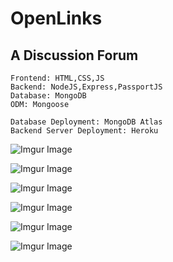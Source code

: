 # OpenLinks

## A Discussion Forum

```
Frontend: HTML,CSS,JS
Backend: NodeJS,Express,PassportJS
Database: MongoDB
ODM: Mongoose

Database Deployment: MongoDB Atlas
Backend Server Deployment: Heroku
```

![Imgur Image](https://i.imgur.com/Pn3zsE7.png)

![Imgur Image](https://i.imgur.com/di3NvbK.png)

![Imgur Image](https://i.imgur.com/YrpUiEK.png)

![Imgur Image](https://i.imgur.com/YVkzHbC.png)

![Imgur Image](https://i.imgur.com/N4Lps9i.png)

![Imgur Image](https://i.imgur.com/ssKrGA0.png)
